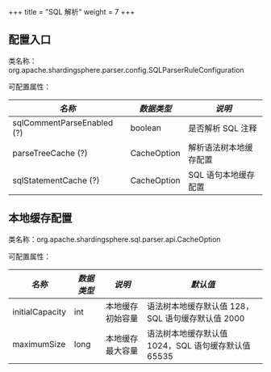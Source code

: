 +++
title = "SQL 解析"
weight = 7
+++

## 配置入口

类名称：org.apache.shardingsphere.parser.config.SQLParserRuleConfiguration

可配置属性：

| *名称*                       | *数据类型*        | *说明*               |
|-----------------------------|-------------------|---------------------|
| sqlCommentParseEnabled (?)  | boolean           | 是否解析 SQL 注释     |
| parseTreeCache (?)          | CacheOption       | 解析语法树本地缓存配置  |
| sqlStatementCache (?)       | CacheOption       | SQL 语句本地缓存配置    |

## 本地缓存配置

类名称：org.apache.shardingsphere.sql.parser.api.CacheOption

可配置属性：

| *名称*                    | *数据类型*   | *说明*                                       | *默认值*                                    |
|-------------------------|-------------|---------------------------------------------|--------------------------------------------|
| initialCapacity         | int         | 本地缓存初始容量                               | 语法树本地缓存默认值 128，SQL 语句缓存默认值 2000   |
| maximumSize             | long        | 本地缓存最大容量                               | 语法树本地缓存默认值 1024，SQL 语句缓存默认值 65535 |
